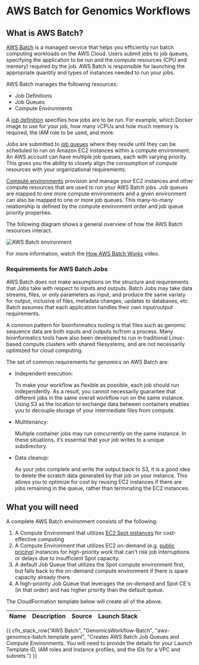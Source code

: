 # AWS Batch for Genomics Workflows

## What is AWS Batch?

[AWS Batch](https://aws.amazon.com/batch/) is a managed service that helps you efficiently run batch computing workloads on the AWS Cloud. Users submit jobs to job queues, specifying the application to be run and the compute resources (CPU and memory) required by the job. AWS Batch is responsible for launching the appropriate quantity and types of instances needed to run your jobs.

AWS Batch manages the following resources:

* Job Definitions
* Job Queues
* Compute Environments

A [job definition](http://docs.aws.amazon.com/batch/latest/userguide/job_definitions.html) specifies how jobs are to be run. For example, which Docker image to use for your job, how many vCPUs and how much memory is required, the IAM role to be used, and more.

Jobs are submitted to [job queues](http://docs.aws.amazon.com/batch/latest/userguide/job_queues.html) where they reside until they can be scheduled to run on Amazon EC2 instances within a compute environment. An AWS account can have multiple job queues, each with varying priority. This gives you the ability to closely align the consumption of compute resources with your organizational requirements.

[Compute environments](http://docs.aws.amazon.com/batch/latest/userguide/compute_environments.html) provision and manage your EC2 instances and other compute resources that are used to run your AWS Batch jobs. Job queues are mapped to one more compute environments and a given environment can also be mapped to one or more job queues. This many-to-many relationship is defined by the compute environment order and job queue priority properties.

The following diagram shows a general overview of how the AWS Batch resources interact.

![AWS Batch environment](https://d2908q01vomqb2.cloudfront.net/1b6453892473a467d07372d45eb05abc2031647a/2018/04/23/AWSBatchresoucreinteract-diagram.png)

For more information, watch the [How AWS Batch Works](https://www.youtube.com/watch?v=T4aAWrGHmxQ) video.

### Requirements for AWS Batch Jobs

AWS Batch does not make assumptions on the structure and requirements that Jobs take with respect to inputs and outputs. Batch Jobs may take data streams, files, or only parameters as input, and produce the same variaty for output, inclusive of files, metadata changes, updates to databases, etc. Batch assumes that each application handles their own input/output requirements.

A common pattern for bioinformatics tooling is that files such as genomic sequence data are both inputs and outputs to/from a process. Many bioinformatics tools have also been developed to run in traditional Linux-based compute clusters with shared filesystems, and are not necessarily optimized for cloud computing.

The set of common requirements for genomics on AWS Batch are:

* Independent execution:

    To make your workflow as flexible as possible, each job should run independently. As a result, you cannot necessarily guarantee that different jobs in the same overall workflow run on the same instance. Using S3 as the location to exchange data between containers enables you to decouple storage of your intermediate files from compute.

* Multitenancy:

    Multiple container jobs may run concurrently on the same instance. In these situations, it’s essential that your job writes to a unique subdirectory.

* Data cleanup:

    As your jobs complete and write the output back to S3, it is a good idea to delete the scratch data generated by that job on your instance. This allows you to optimize for cost by reusing EC2 instances if there are jobs remaining in the queue, rather than terminating the EC2 instances.

## What you will need

A complete AWS Batch environment consists of the following:

1. A Compute Environment that utilizes [EC2 Spot instances](https://docs.aws.amazon.com/AWSEC2/latest/UserGuide/using-spot-instances.html) for cost-effective computing
2. A Compute Environment that utilizes EC2 on-demand (e.g. [public pricing](https://aws.amazon.com/ec2/pricing/on-demand/)) instances for high-priority work that can't risk job interruptions or delays due to insufficient Spot capacity.
3. A default Job Queue that utilizes the Spot compute environment first, but falls back to the on-demand compute environment if there is spare capacity already there.
4. A high-priority Job Queue that leverages the on-demand and Spot CE's (in that order) and has higher priority than the default queue.

The CloudFormation template below will create all of the above.

| Name | Description | Source | Launch Stack |
| -- | -- | :--: | :--: |
{{ cfn_stack_row("AWS Batch", "GenomicsWorkflow-Batch", "aws-genomics-batch.template.yaml", "Creates AWS Batch Job Queues and Compute Environments. You will need to provide the details for your Launch Template ID, IAM roles and instance profiles, and the IDs for a VPC and subnets.") }}
